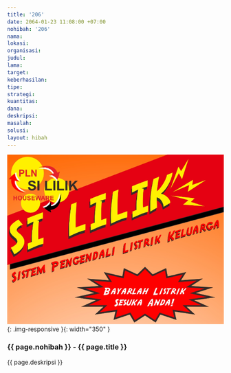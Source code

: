 ```yaml
---
title: '206'
date: 2064-01-23 11:08:00 +07:00
nohibah: '206'
nama:
lokasi:
organisasi:
judul:
lama:
target:
keberhasilan:
tipe:
strategi:
kuantitas:
dana:
deskripsi:
masalah:
solusi:
layout: hibah
---
```


![206](/static/img/hibahcms/206.png){: .img-responsive }{: width="350" }

### {{ page.nohibah }} - {{ page.title }}

{{ page.deskripsi }}
